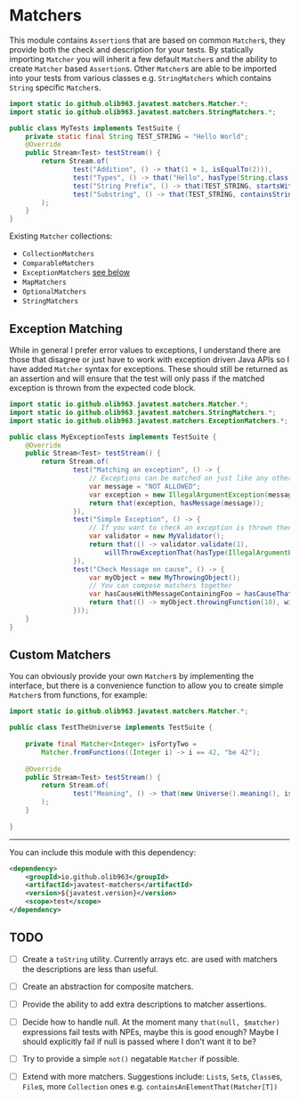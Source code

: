 # Matchers

This module contains `Assertion`s that are based on common `Matcher`s, they provide both the check and description for your tests. 
By statically importing `Matcher` you will inherit a few default `Matcher`s and the ability to create `Matcher` based `Assertion`s. Other `Matcher`s are
able to be imported into your tests from various classes e.g. `StringMatchers` which contains `String` specific `Matcher`s.

```java
import static io.github.olib963.javatest.matchers.Matcher.*;
import static io.github.olib963.javatest.matchers.StringMatchers.*;

public class MyTests implements TestSuite {
    private static final String TEST_STRING = "Hello World";
    @Override
    public Stream<Test> testStream() {
        return Stream.of(
                test("Addition", () -> that(1 + 1, isEqualTo(2))),
                test("Types", () -> that("Hello", hasType(String.class))),
                test("String Prefix", () -> that(TEST_STRING, startsWith("Hello"))),
                test("Substring", () -> that(TEST_STRING, containsString("Wor")))
        );
    }
}
```

Existing `Matcher` collections:

* `CollectionMatchers`
* `ComparableMatchers`
* `ExceptionMatchers` [see below](#exception-matching)
* `MapMatchers`
* `OptionalMatchers`
* `StringMatchers`

## Exception Matching

While in general I prefer error values to exceptions, I understand there are those that disagree or just have to work with
exception driven Java APIs so I have added `Matcher` syntax for exceptions. These should still be returned as an assertion and will
ensure that the test will only pass if the matched exception is thrown from the expected code block.

```java
import static io.github.olib963.javatest.matchers.Matcher.*;
import static io.github.olib963.javatest.matchers.StringMatchers.*;
import static io.github.olib963.javatest.matchers.ExceptionMatchers.*;

public class MyExceptionTests implements TestSuite {
    @Override
    public Stream<Test> testStream() { 
        return Stream.of(
                test("Matching an exception", () -> {
                    // Exceptions can be matched on just like any other object
                    var message = "NOT ALLOWED";
                    var exception = new IllegalArgumentException(message);
                    return that(exception, hasMessage(message)); 
                }),
                test("Simple Exception", () -> {
                    // If you want to check an exception is thrown then provide a runnable containing the throwing method
                    var validator = new MyValidator();
                    return that(() -> validator.validate(1),
                        willThrowExceptionThat(hasType(IllegalArgumentException.class))); 
                }),
                test("Check Message on cause", () -> {
                    var myObject = new MyThrowingObject();
                    // You can compose matchers together
                    var hasCauseWithMessageContainingFoo = hasCauseThat(hasMessageThat(containsString("Foo")));
                    return that(() -> myObject.throwingFunction(10), willThrowExceptionThat(hasCauseWithMessageContainingFoo)); 
                }));
    }
}

```

## Custom Matchers

You can obviously provide your own `Matcher`s by implementing the interface, but there is a convenience function to allow you 
to create simple `Matcher`s from functions, for example:

```java
import static io.github.olib963.javatest.matchers.Matcher.*;

public class TestTheUniverse implements TestSuite {
    
    private final Matcher<Integer> isFortyTwo =
        Matcher.fromFunctions((Integer i) -> i == 42, "be 42");
    
    @Override
    public Stream<Test> testStream() {
        return Stream.of(
                test("Meaning", () -> that(new Universe().meaning(), isFortyTwo))
        );
    }
    
}
```

_______

You can include this module with this dependency:

```xml
<dependency>
    <groupId>io.github.olib963</groupId>
    <artifactId>javatest-matchers</artifactId>
    <version>${javatest.version}</version>
    <scope>test</scope>
</dependency>
```

## TODO

- [ ] Create a `toString` utility. Currently arrays etc. are used with matchers the descriptions are less than useful. 
- [ ] Create an abstraction for composite matchers.
- [ ] Provide the ability to add extra descriptions to matcher assertions.
- [ ] Decide how to handle null. At the moment many `that(null, $matcher)` expressions fail tests with NPEs, maybe this is good enough?
Maybe I should explicitly fail if null is passed where I don't want it to be?
- [ ] Try to provide a simple `not()` negatable `Matcher` if possible.
- [ ] Extend with more matchers. Suggestions include: `List`s, `Set`s, `Class`es, `File`s, more `Collection` ones e.g. `containsAnElementThat(Matcher[T])`

